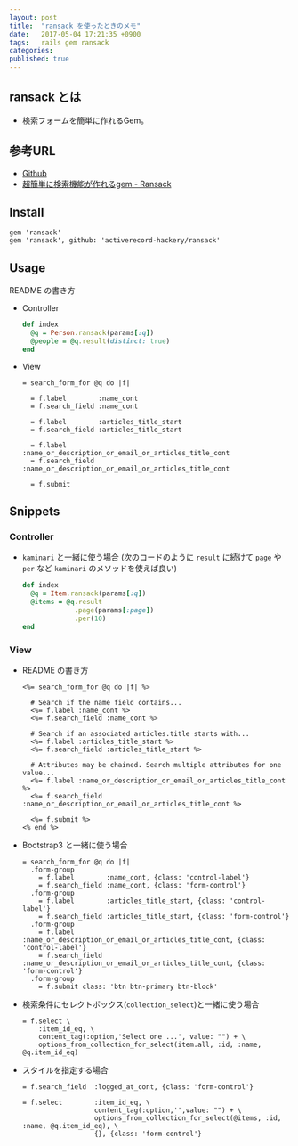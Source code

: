 ```yaml
---
layout: post
title:  "ransack を使ったときのメモ"
date:   2017-05-04 17:21:35 +0900
tags:   rails gem ransack
categories:
published: true
---
```


## ransack とは

- 検索フォームを簡単に作れるGem。

## 参考URL

- [Github](https://github.com/activerecord-hackery/ransack)
- [超簡単に検索機能が作れるgem - Ransack](http://tmiyamon.github.io/blog/2014/10/23/gem-ransack/)

## Install

    gem 'ransack'
    gem 'ransack', github: 'activerecord-hackery/ransack'

## Usage

README の書き方

- Controller

    ```ruby
    def index
      @q = Person.ransack(params[:q])
      @people = @q.result(distinct: true)
    end
    ```

- View

    ```slim
    = search_form_for @q do |f|
    
      = f.label        :name_cont
      = f.search_field :name_cont
    
      = f.label        :articles_title_start
      = f.search_field :articles_title_start
    
      = f.label        :name_or_description_or_email_or_articles_title_cont
      = f.search_field :name_or_description_or_email_or_articles_title_cont
    
      = f.submit
    ```


## Snippets

### Controller

- `kaminari` と一緒に使う場合 (次のコードのように `result` に続けて `page` や `per` など `kaminari` のメソッドを使えば良い)

    ```ruby
    def index
      @q = Item.ransack(params[:q])
      @items = @q.result
                 .page(params[:page])
                 .per(10)
    end
    ```

### View

- README の書き方

    ```erb
    <%= search_form_for @q do |f| %>
    
      # Search if the name field contains...
      <%= f.label :name_cont %>
      <%= f.search_field :name_cont %>
    
      # Search if an associated articles.title starts with...
      <%= f.label :articles_title_start %>
      <%= f.search_field :articles_title_start %>
    
      # Attributes may be chained. Search multiple attributes for one value...
      <%= f.label :name_or_description_or_email_or_articles_title_cont %>
      <%= f.search_field :name_or_description_or_email_or_articles_title_cont %>
    
      <%= f.submit %>
    <% end %>
    ```

- Bootstrap3 と一緒に使う場合

    ```slim
	= search_form_for @q do |f|
      .form-group
	    = f.label        :name_cont, {class: 'control-label'}
	    = f.search_field :name_cont, {class: 'form-control'}
      .form-group
	    = f.label        :articles_title_start, {class: 'control-label'}
	    = f.search_field :articles_title_start, {class: 'form-control'}
      .form-group
	    = f.label        :name_or_description_or_email_or_articles_title_cont, {class: 'control-label'}
	    = f.search_field :name_or_description_or_email_or_articles_title_cont, {class: 'form-control'}
      .form-group
        = f.submit class: 'btn btn-primary btn-block'
    ```

- 検索条件にセレクトボックス(`collection_select`)と一緒に使う場合

    ```slim
    = f.select \
        :item_id_eq, \
        content_tag(:option,'Select one ...', value: "") + \
        options_from_collection_for_select(item.all, :id, :name, @q.item_id_eq)
    ```

- スタイルを指定する場合

    ```slim
    = f.search_field  :logged_at_cont, {class: 'form-control'}

    = f.select        :item_id_eq, \
                      content_tag(:option,'',value: "") + \
                      options_from_collection_for_select(@items, :id, :name, @q.item_id_eq), \
                      {}, {class: 'form-control'}
    ```

